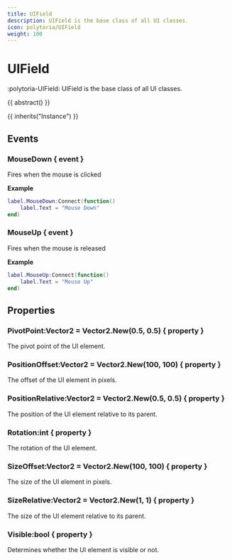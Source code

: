 ```yaml
---
title: UIField
description: UIField is the base class of all UI classes.
icon: polytoria/UIField
weight: 100
---
```


# UIField

:polytoria-UIField: UIField is the base class of all UI classes.

{{ abstract() }}

{{ inherits("Instance") }}

## Events

### MouseDown { event }

Fires when the mouse is clicked

**Example**

```lua
label.MouseDown:Connect(function()
    label.Text = "Mouse Down"
end)
```

### MouseUp { event }

Fires when the mouse is released

**Example**

```lua
label.MouseUp:Connect(function()
    label.Text = "Mouse Up"
end)
```

## Properties

### PivotPoint:Vector2 = Vector2.New(0.5, 0.5) { property }

The pivot point of the UI element.

### PositionOffset:Vector2 = Vector2.New(100, 100) { property }

The offset of the UI element in pixels.

### PositionRelative:Vector2 = Vector2.New(0.5, 0.5) { property }

The position of the UI element relative to its parent.

### Rotation:int { property }

The rotation of the UI element.

### SizeOffset:Vector2 = Vector2.New(100, 100) { property }

The size of the UI element in pixels.

### SizeRelative:Vector2 = Vector2.New(1, 1) { property }

The size of the UI element relative to its parent.

### Visible:bool { property }

Determines whether the UI element is visible or not.
